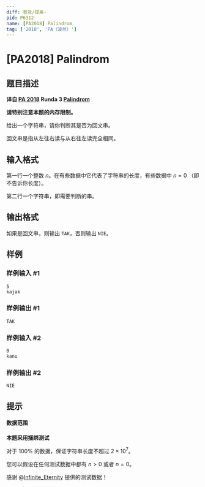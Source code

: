 ```yaml
---
diff: 普及/提高-
pid: P6312
name: [PA2018] Palindrom
tag: ['2018', 'PA（波兰）']
---
```

# [PA2018] Palindrom
## 题目描述

**译自 [PA 2018](https://sio2.mimuw.edu.pl/c/pa-2018-1/dashboard/)  Runda 3 [Palindrom](https://sio2.mimuw.edu.pl/c/pa-2018-1/p/pal/)**

**请特别注意本题的内存限制。**

给出一个字符串，请你判断其是否为回文串。

回文串是指从左往右读与从右往左读完全相同。
## 输入格式

第一行一个整数 $n$。在有些数据中它代表了字符串的长度，有些数据中 $n=0$ （即不告诉你长度）。

第二行一个字符串，即需要判断的串。
## 输出格式

如果是回文串，则输出 `TAK`，否则输出 `NIE`。
## 样例

### 样例输入 #1
```
5
kajak
```
### 样例输出 #1
```
TAK
```
### 样例输入 #2
```
0
kanu
```
### 样例输出 #2
```
NIE
```
## 提示

#### 数据范围

**本题采用捆绑测试**

对于 $100\%$ 的数据，保证字符串长度不超过 $2\times 10^7$。

您可以假设在任何测试数据中都有 $n>0$ 或者 $n=0$。

感谢 @[Infinite_Eternity](/user/897776) 提供的测试数据！

